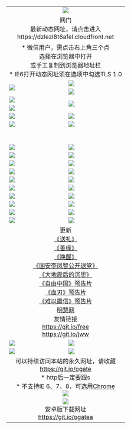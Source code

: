﻿<table>
  <tr></tr>
  <tr><td colspan=2 align=center><img src="https://cloud.githubusercontent.com/assets/11880933/13434984/f430fae2-e012-11e5-814f-c2df1e82b247.jpg" /></td></tr>
  <tr><td colspan=2 align=center>网门<br>最新动态网址，请点击进入
<br>https://dzlezl8t6afel.cloudfront.net
    </td>
  </tr>
  <tr>
    <td colspan=2 align=center>* 微信用户，需点击右上角三个点<br>选择在浏览器中打开<br>或手工复制到浏览器地址栏
    <br>* IE6打开动态网址须在选项中勾选TLS 1.0</td>
  </tr>
  <tr>
    <td rowspan=2><a href="https://dzlezl8t6afel.cloudfront.net/ogUP.aspx?name=11DKC.mp4&list=11DKC" target="_blank"><img src="https://dzlezl8t6afel.cloudfront.net/Up/11DKC1.jpg" /></a></td> 
    <td><div><a href="https://dzlezl8t6afel.cloudfront.net/ogUP.aspx?name=LRWS.mp4&list=LRWS" target="_blank"><img src="https://dzlezl8t6afel.cloudfront.net/Up/LRWS.jpg" /></a></td>
   </tr>
  <tr>
    <td><a href="https://dzlezl8t6afel.cloudfront.net/ogNiceVedio.aspx" target="_blank"><img src="https://dzlezl8t6afel.cloudfront.net/Up/11TGKDY.jpg" /></a></td>
  </tr>
  <tr>
    <td><a href="https://dzlezl8t6afel.cloudfront.net/ogUP.aspx?name=JQR.mp4&count=2" target="_blank"><img src="https://dzlezl8t6afel.cloudfront.net/Up/JQR.jpg" /></a></td>   
    <td rowspan=2><a href="https://dzlezl8t6afel.cloudfront.net/ogUP.aspx?name=JP.mp4&count=9" target="_blank"><img src="https://dzlezl8t6afel.cloudfront.net/Up/JP.jpg" /></td>
  </tr>
  <tr>
    <td><a href="https://dzlezl8t6afel.cloudfront.net/ogUP.aspx?name=WH.mp4" target="_blank"><img src="https://dzlezl8t6afel.cloudfront.net/Up/WH.jpg" /></a></td>
  </tr>
  <tr>
    <td><a href="https://dzlezl8t6afel.cloudfront.net/ogUP.aspx?name=SSZJ.mp4&list=SSZJ" target="_blank"><img src="https://dzlezl8t6afel.cloudfront.net/Up/SSZJ.jpg" /></a></td>
    <td><a href="https://dzlezl8t6afel.cloudfront.net/ogUP.aspx?name=1XQK.mp4&count=13" target="_blank"><img src="https://dzlezl8t6afel.cloudfront.net/Up/1XQK.jpg" /></a</td>
  </tr>
  <tr>
    <td><a href="https://dzlezl8t6afel.cloudfront.net/ogUP.aspx?name=ZY.mp4&count=2015|16" target="_blank"><img src="https://dzlezl8t6afel.cloudfront.net/Up/ZY.jpg" /></a</td>
    <td><a href="https://dzlezl8t6afel.cloudfront.net/ogUP.aspx?name=XTFY.mp4&count=B|2,A|24" target="_blank"><img src="https://dzlezl8t6afel.cloudfront.net/Up/XTFY.jpg" /></a></td>
  </tr>
  <tr height="40">
  </tr>
  <tr>
    <td><a href="https://dzlezl8t6afel.cloudfront.net/ogUP.aspx?name=4SQQ.mp4&list=4SQQ" target="_blank"><img src="https://dzlezl8t6afel.cloudfront.net/Up/4SQQ0.jpg"/></a></td>
    <td><a href="https://dzlezl8t6afel.cloudfront.net/ogUP.aspx?name=4SHQ.mp4&list=4SHQ" target="_blank"><img src="https://dzlezl8t6afel.cloudfront.net/Up/4SHQ0.jpg"/></a></td>
  </tr>
  <tr>
    <td><a href="https://dzlezl8t6afel.cloudfront.net/ogUP.aspx?name=4SZG.mp4&list=4SZG" target="_blank"><img src="https://dzlezl8t6afel.cloudfront.net/Up/4SZG0.jpg"/></a></td>
    <td><a href="https://dzlezl8t6afel.cloudfront.net/ogUP.aspx?name=4SDJ.mp4&list=4SDJ" target="_blank"><img src="https://dzlezl8t6afel.cloudfront.net/Up/4SDJ0.jpg"/></a></td>
  </tr>
  <tr>
    <td><a href="https://dzlezl8t6afel.cloudfront.net/ogUP.aspx?name=4SGX.mp4&list=4SGX" target="_blank"><img src="https://dzlezl8t6afel.cloudfront.net/Up/4SGX0.jpg"/></a></td>
    <td><a href="https://dzlezl8t6afel.cloudfront.net/ogUP.aspx?name=4SHD.mp4&list=4SHD" target="_blank"><img src="https://dzlezl8t6afel.cloudfront.net/Up/4SHD0.jpg"/></a></td>
  </tr>
  <tr>
    <td><a href="https://dzlezl8t6afel.cloudfront.net/ogUP.aspx?name=4CTX.mp4&list=4CTX" target="_blank"><img src="https://dzlezl8t6afel.cloudfront.net/Up/4CTX0.jpg"/></a></td>
    <td><a href="https://dzlezl8t6afel.cloudfront.net/ogUP.aspx?name=4CWZ.mp4&list=4CWZ" target="_blank"><img src="https://dzlezl8t6afel.cloudfront.net/Up/4CWZ0.jpg"/></a></td>
  </tr>
  <tr>
    <td><a href="https://dzlezl8t6afel.cloudfront.net/onUP.aspx?name=https://d1pog55izwmvoe.cloudfront.net/" target="_blank"><img src="https://dzlezl8t6afel.cloudfront.net/Up/0DTW.jpg"/></a></td>
    <td><a href="https://dzlezl8t6afel.cloudfront.net/onUP.aspx?name=https://d240ns8up8earz.cloudfront.net/acenter/" target="_blank"><img src="https://dzlezl8t6afel.cloudfront.net/Up/0TDW.jpg" /></a></td>
  </tr>
  <tr>
    <td><a href="https://dzlezl8t6afel.cloudfront.net/onUP.aspx?name=https://d4508d6vomz2p.cloudfront.net/gb/nsc413.htm" target="_blank"><img src="https://dzlezl8t6afel.cloudfront.net/Up/0DJY.jpg" /></a></td>
    <td><a href="https://dzlezl8t6afel.cloudfront.net/onUP.aspx?name=https://dilo7bqpjb57y.cloudfront.net/xtr/gb/prog204.html" target="_blank"><img src="https://dzlezl8t6afel.cloudfront.net/Up/0XTR.jpg" /></a></td>
  </tr>
  <tr>
    <td><a href="https://dzlezl8t6afel.cloudfront.net/onUP.aspx?name=https://d3aj00iefsmfgc.cloudfront.net/" target="_blank"><img src="https://dzlezl8t6afel.cloudfront.net/Up/0MHW.jpg" /></a></td>
    <td><a href="https://dzlezl8t6afel.cloudfront.net/onUP.aspx?name=https://d20wz7qt14x5d2.cloudfront.net/" target="_blank"><img src="https://dzlezl8t6afel.cloudfront.net/Up/0ZJW.jpg" /></a></td>
  </tr>
  <tr>
    <td><a href="https://dzlezl8t6afel.cloudfront.net/ogUP.aspx?name=0FG.zip" target="_blank"><img src="https://dzlezl8t6afel.cloudfront.net/Up/0FG.jpg" /></a></td>
    <td><a href="https://dzlezl8t6afel.cloudfront.net/ogUP.aspx?name=0FGA.apk" target="_blank"><img src="https://dzlezl8t6afel.cloudfront.net/Up/0FGA.jpg" /></a></td>
  </tr>
  <tr>
    <td><a href="https://dzlezl8t6afel.cloudfront.net/ogUP.aspx?name=0U.zip" target="_blank"><img src="https://dzlezl8t6afel.cloudfront.net/Up/0U.jpg" /></a></td>
    <td><a href="https://dzlezl8t6afel.cloudfront.net/ogUP.aspx?name=0UA.apk" target="_blank"><img src="https://dzlezl8t6afel.cloudfront.net/Up/0UA.jpg" /></a></td>
  </tr>
  <tr>
    <td><a href="https://dzlezl8t6afel.cloudfront.net/ogUP.aspx?name=0iPPOTV.zip" target="_blank"><img src="https://dzlezl8t6afel.cloudfront.net/Up/0iPPOTV.jpg" /></a></td>
    <td><a href="https://dzlezl8t6afel.cloudfront.net/ogUP.aspx?name=0iNTD.apk" target="_blank"><img src="https://dzlezl8t6afel.cloudfront.net/Up/0iNTD.jpg" /></a></td>
  </tr>
  <tr>
    <td colspan=2 align=center>更新<br>
      <a href="https://dzlezl8t6afel.cloudfront.net/ogUP.aspx?name=4ESL.mp4" target="_blank">《送礼》</a><br>
      <a href="https://dzlezl8t6afel.cloudfront.net/ogUP.aspx?name=4ESY.mp4" target="_blank">《善缘》</a><br>
      <a href="https://dzlezl8t6afel.cloudfront.net/ogUP.aspx?name=4EHX.mp4" target="_blank">《唤醒》</a><br>
      <a href="https://dzlezl8t6afel.cloudfront.net/ogUP.aspx?name=4LFZ.mp4" target="_blank">《国安李凤智公开退党》</a><br>
      <a href="https://dzlezl8t6afel.cloudfront.net/ogUP.aspx?name=4DDZHDCS.mp4" target="_blank">《大地震后的沉思》</a><br>
      <a href="https://dzlezl8t6afel.cloudfront.net/ogUP.aspx?name=11ZYZG0.mp4" target="_blank">《自由中国》预告片</a><br>
      <a href="https://dzlezl8t6afel.cloudfront.net/ogUP.aspx?name=11XR.mp4" target="_blank">《血刃》预告片</a><br>
      <a href="https://dzlezl8t6afel.cloudfront.net/ogUP.aspx?name=11NYZX.mp4&count=2" target="_blank">《难以置信》预告片</a><br>
      <a href="https://dzlezl8t6afel.cloudfront.net/onUP.aspx?name=https://www.minghui.org/" target="_blank">明慧网</a><br>
      友情链接<br>
      <a href="https://dzlezl8t6afel.cloudfront.net/onUP.aspx?name=https://git.io/free" target="_blank">https://git.io/free</a><br>
      <a href="https://dzlezl8t6afel.cloudfront.net/onUP.aspx?name=https://git.io/jww" target="_blank">https://git.io/jww</a></td>
    </td>
  </tr>
  <tr>
    <td><a href="https://dzlezl8t6afel.cloudfront.net/ogNice.aspx" target="_blank"><img src="https://dzlezl8t6afel.cloudfront.net/Up/0WCYY.jpg" /></a></td>
    <td><a href="https://dzlezl8t6afel.cloudfront.net/onCO.aspx?ob=600事物&op=增删改&args=WH1~%23类型6新闻%7c%23类型6评论&mode=" target="_blank"><img src="https://dzlezl8t6afel.cloudfront.net/Up/0WZTT.jpg" /></a></td> 
  </tr>
  <tr>
    <td><a href="https://dzlezl8t6afel.cloudfront.net/ogDY.aspx" target="_blank"><img src="https://dzlezl8t6afel.cloudfront.net/Up/0FK.jpg" /></a></td>
    <td><a href="https://dzlezl8t6afel.cloudfront.net/ogST.aspx" target="_blank"><img src="https://dzlezl8t6afel.cloudfront.net/Up/0ST.jpg" /></a></td> 
  </tr>
  <tr>
    <td colspan=2 align=center>可以持续访问本站的永久网址，请收藏<br/><a href="https://git.io/ogate" target="_blank">https://git.io/ogate</a><br/>* http后一定要跟s<br/>* 不支持IE 6、7、8，可选用<a href="https://dzlezl8t6afel.cloudfront.net/ogUP.aspx?name=0ChromePortable.zip">Chrome</a><br/><a href="https://dzlezl8t6afel.cloudfront.net/Up/0WMGDL2.png" target="_blank"><img src="https://dzlezl8t6afel.cloudfront.net/Up/0WMGD2.png"/></a></td>
  </tr>
  <tr>
    <td colspan=2 align=center><a href="https://dzlezl8t6afel.cloudfront.net/ogUP.aspx?name=0oGate.apk" target="_blank"><img src="https://cloud.githubusercontent.com/assets/11880933/13720399/75e143ee-e842-11e5-9f0a-1421f423c80f.jpg" /></a><br>安卓版下载网址<br><a href="https://git.io/ogatea">https://git.io/ogatea</a></td>
  </tr>
  <!--tr>
    <td colspan=2 align=center>可能失效的动态网址
    </td>
  </tr-->
</table>
